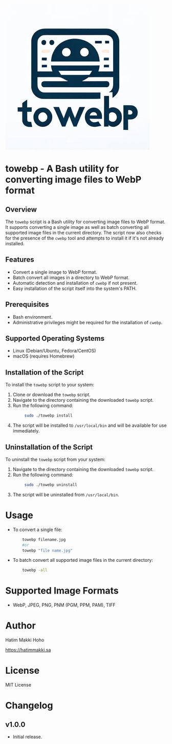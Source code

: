 ![towebp Logo](towebp-logo.webp)

# towebp - A Bash utility for converting image files to WebP format

## Overview

The `towebp` script is a Bash utility for converting image files to WebP format. It supports converting a single image as well as batch converting all supported image files in the current directory. The script now also checks for the presence of the `cwebp` tool and attempts to install it if it's not already installed.

## Features

- Convert a single image to WebP format.
- Batch convert all images in a directory to WebP format.
- Automatic detection and installation of `cwebp` if not present.
- Easy installation of the script itself into the system's PATH.

## Prerequisites

- Bash environment.
- Administrative privileges might be required for the installation of `cwebp`.

## Supported Operating Systems

- Linux (Debian/Ubuntu, Fedora/CentOS)
- macOS (requires Homebrew)

## Installation of the Script
To install the `towebp` script to your system:

1. Clone or download the `towebp` script.
2. Navigate to the directory containing the downloaded `towebp` script.
3. Run the following command:
   ```bash
        sudo ./towebp install
   ```
4. The script will be installed to `/usr/local/bin` and will be available for use immediately.

## Uninstallation of the Script
To uninstall the `towebp` script from your system:

1. Navigate to the directory containing the downloaded `towebp` script.
2. Run the following command:
   ```bash
        sudo ./towebp uninstall
   ```
3. The script will be uninstalled from `/usr/local/bin`.


# Usage

- To convert a single file:

    ```bash
        towebp filename.jpg
        #or
        towebp "file name.jpg"


    ```

- To batch convert all supported image files in the current directory:

    ```bash
        towebp -all
    ``` 

# Supported Image Formats

- WebP, JPEG, PNG, PNM (PGM, PPM, PAM), TIFF

# Author

Hatim Makki Hoho

https://hatimmakki.sa

# License

MIT License

# Changelog

## v1.0.0

- Initial release.
